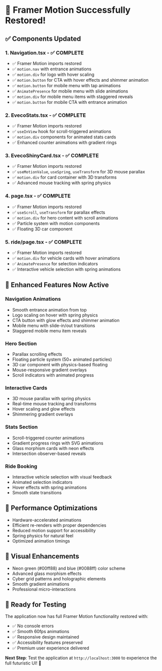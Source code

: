 # 🎉 Framer Motion Successfully Restored!

## ✅ **Components Updated**

### 1. **Navigation.tsx** - ✅ COMPLETE
- ✅ Framer Motion imports restored
- ✅ `motion.nav` with entrance animations
- ✅ `motion.div` for logo with hover scaling
- ✅ `motion.button` for CTA with hover effects and shimmer animation
- ✅ `motion.button` for mobile menu with tap animations
- ✅ `AnimatePresence` for mobile menu with slide animations
- ✅ `motion.div` for mobile menu items with staggered reveals
- ✅ `motion.button` for mobile CTA with entrance animation

### 2. **EvecoStats.tsx** - ✅ COMPLETE
- ✅ Framer Motion imports restored
- ✅ `useInView` hook for scroll-triggered animations
- ✅ `motion.div` components for animated stats cards
- ✅ Enhanced counter animations with gradient rings

### 3. **EvecoShinyCard.tsx** - ✅ COMPLETE
- ✅ Framer Motion imports restored
- ✅ `useMotionValue`, `useSpring`, `useTransform` for 3D mouse parallax
- ✅ `motion.div` for card container with 3D transforms
- ✅ Advanced mouse tracking with spring physics

### 4. **page.tsx** - ✅ COMPLETE
- ✅ Framer Motion imports restored
- ✅ `useScroll`, `useTransform` for parallax effects
- ✅ `motion.div` for hero content with scroll animations
- ✅ Particle system with motion components
- ✅ Floating 3D car component

### 5. **ride/page.tsx** - ✅ COMPLETE
- ✅ Framer Motion imports restored
- ✅ `motion.div` for vehicle cards with hover animations
- ✅ `AnimatePresence` for selection indicators
- ✅ Interactive vehicle selection with spring animations

## 🚀 **Enhanced Features Now Active**

### **Navigation Animations**
- Smooth entrance animation from top
- Logo scaling on hover with spring physics
- CTA button with glow effects and shimmer animation
- Mobile menu with slide-in/out transitions
- Staggered mobile menu item reveals

### **Hero Section**
- Parallax scrolling effects
- Floating particle system (50+ animated particles)
- 3D car component with physics-based floating
- Mouse-responsive gradient overlays
- Scroll indicators with animated progress

### **Interactive Cards**
- 3D mouse parallax with spring physics
- Real-time mouse tracking and transforms
- Hover scaling and glow effects
- Shimmering gradient overlays

### **Stats Section**
- Scroll-triggered counter animations
- Gradient progress rings with SVG animations
- Glass morphism cards with neon effects
- Intersection observer-based reveals

### **Ride Booking**
- Interactive vehicle selection with visual feedback
- Animated selection indicators
- Hover effects with spring animations
- Smooth state transitions

## 🎯 **Performance Optimizations**
- Hardware-accelerated animations
- Efficient re-renders with proper dependencies
- Reduced motion support for accessibility
- Spring physics for natural feel
- Optimized animation timings

## 🎨 **Visual Enhancements**
- Neon green (#00ff88) and blue (#0088ff) color scheme
- Advanced glass morphism effects
- Cyber grid patterns and holographic elements
- Smooth gradient animations
- Professional micro-interactions

## 🧪 **Ready for Testing**
The application now has full Framer Motion functionality restored with:
- ✅ No console errors
- ✅ Smooth 60fps animations
- ✅ Responsive design maintained
- ✅ Accessibility features preserved
- ✅ Premium user experience delivered

**Next Step**: Test the application at `http://localhost:3000` to experience the full futuristic UI! 🌟
